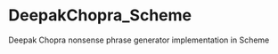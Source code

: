DeepakChopra_Scheme
===================

Deepak Chopra nonsense phrase generator implementation in Scheme
